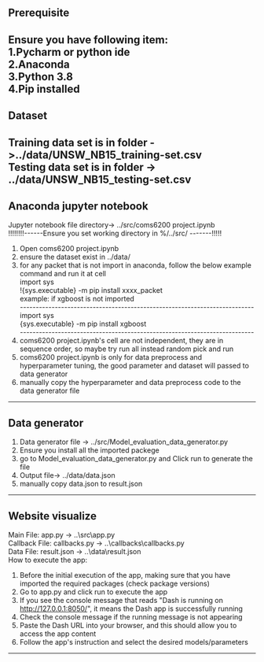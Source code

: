 Prerequisite
------------------------------------------------------------------------------------------------------------------------------------------------
Ensure you have following item:<br />
1.Pycharm or python ide<br />
2.Anaconda<br />
3.Python 3.8<br />
4.Pip installed<br />
------------------------------------------------------------------------------------------------------------------------------------------------
Dataset
------------------------------------------------------------------------------------------------------------------------------------------------
Training data set is in folder ->../data/UNSW_NB15_training-set.csv<br />
Testing data set is in folder -> ../data/UNSW_NB15_testing-set.csv<br />
------------------------------------------------------------------------------------------------------------------------------------------------
Anaconda jupyter notebook
------------------------------------------------------------------------------------------------------------------------------------------------
Jupyter notebook file directory-> ../src/coms6200 project.ipynb<br />
!!!!!!!!------Ensure you set working directory in %/../src/ -------!!!!!<br />
1. Open coms6200 project.ipynb<br />
2. ensure the dataset exist in ../data/<br />
3. for any packet that is not import in anaconda, follow the below example command and run it at cell<br />
import sys<br />
!{sys.executable} -m pip install xxxx_packet<br />
example: if xgboost is not imported<br />
--------------------------------------------------------------------------<br />
import sys<br />
{sys.executable} -m pip install xgboost<br />
--------------------------------------------------------------------------<br />
1. coms6200 project.ipynb's cell are not independent, they are in sequence order, so maybe try run all instead random pick and run<br />
2. coms6200 project.ipynb is only for data preprocess and hyperparameter tuning, the good parameter and dataset will passed to data generator<br />
3. manually copy the hyperparameter and data preprocess code to the data generator file<br />
------------------------------------------------------------------------------------------------------------------------------------------------
Data generator
------------------------------------------------------------------------------------------------------------------------------------------------
1. Data generator file -> ../src/Model_evaluation_data_generator.py<br />
2. Ensure you install all the imported packege<br />
3. go to Model_evaluation_data_generator.py and Click run to generate the file<br />
4. Output file-> ../data/data.json<br />
5. manually copy data.json to result.json<br />
------------------------------------------------------------------------------------------------------------------------------------------------
Website visualize
------------------------------------------------------------------------------------------------------------------------------------------------
Main File: app.py -> ..\src\app.py<br />
Callback File: callbacks.py -> ..\callbacks\callbacks.py<br />
Data File: result.json -> ..\data\result.json<br />
How to execute the app:<br />
1. Before the initial execution of the app, making sure that you have imported the required packages (check package versions)<br />
2. Go to app.py and click run to execute the app<br />
3. If you see the console message that reads "Dash is running on http://127.0.0.1:8050/", it means the Dash app is successfully running<br />
4. Check the console message if the running message is not appearing<br />
5. Paste the Dash URL into your browser, and this should allow you to access the app content<br />
6. Follow the app's instruction and select the desired models/parameters<br />

------------------------------------------------------------------------------------------------------------------------------------------------
